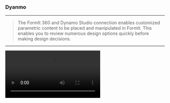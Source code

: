 ### Dyanmo
---
> The FormIt 360 and Dynamo Studio connection enables customized parametric content to be placed and manipulated in FormIt. This enables you to review numerous design options quickly before making design decisions. 

---

<video style = "min-width=100%; min-height=100%; width = auto; height = auto;" controls>
  <source src="Videos/Dynamo.mp4" type="video/mp4">
</video>